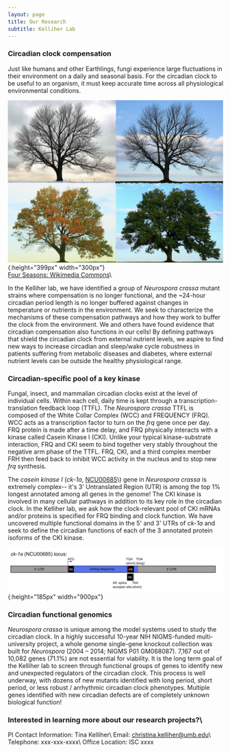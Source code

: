 ```yaml
---
layout: page
title: Our Research
subtitle: Kelliher Lab
---
```


### Circadian clock compensation

Just like humans and other Earthlings, fungi experience large fluctuations in their environment on a daily and seasonal basis. For the circadian clock to be useful to an organism, it must keep accurate time across all physiological environmental conditions.

![Tree_Seasons](Four_Seasons_-_Longbridge_Road_.jpg){:height="399px" width="300px"}
<br />
<a href="https://commons.wikimedia.org/wiki/File:%22Four_Seasons_-_Longbridge_Road%22.png" target="_blank">Four Seasons: Wikimedia Commons</a>\\

In the Kelliher lab, we have identified a group of <em>Neurospora crassa</em> mutant strains where compensation is no longer functional, and the ~24-hour circadian period length is no longer buffered against changes in temperature or nutrients in the environment. We seek to characterize the mechanisms of these compensation pathways and how they work to buffer the clock from the environment. We and others have found evidence that circadian compensation also functions in our cells! By defining pathways that shield the circadian clock from external nutrient levels, we aspire to find new ways to increase circadian and sleep/wake cycle robustness in patients suffering from metabolic diseases and diabetes, where external nutrient levels can be outside the healthy physiological range.

### Circadian-specific pool of a key kinase

Fungal, insect, and mammalian circadian clocks exist at the level of individual cells. Within each cell, daily time is kept through a transcription-translation feedback loop (TTFL). The <em>Neurospora crassa</em> TTFL is composed of the White Collar Complex (WCC) and FREQUENCY (FRQ). WCC acts as a transcription factor to turn on the <em>frq</em> gene once per day. FRQ protein is made after a time delay, and FRQ physically interacts with a kinase called Casein Kinase I (CKI). Unlike your typical kinase-substrate interaction, FRQ and CKI seem to bind together very stably throughout the negative arm phase of the TTFL. FRQ, CKI, and a third complex member FRH then feed back to inhibit WCC activity in the nucleus and to stop new <em>frq</em> synthesis.

The <em>casein kinase I</em> (<em>ck-1a</em>, <a href="https://fungidb.org/fungidb/app/record/gene/NCU00685" target="_blank">NCU00685</a>\\) gene in <em>Neurospora crassa</em> is extremely complex-- it's 3' Untranslated Region (UTR) is among the top 1% longest annotated among all genes in the genome! The CKI kinase is involved in many cellular pathways in addition to its key role in the circadian clock. In the Kelliher lab, we ask how the clock-relevant pool of CKI mRNAs and/or proteins is specified for FRQ binding and clock function. We have uncovered multiple functional domains in the 5' and 3' UTRs of <em>ck-1a</em> and seek to define the circadian functions of each of the 3 annotated protein isoforms of the CKI kinase.

![CKI](PLoSBio_Figure_3_ck1a_gimp2000wPx_600dpi.jpg){:height="185px" width="900px"}
<br />

### Circadian functional genomics
<em>Neurospora crassa</em> is unique among the model systems used to study the circadian clock. In a highly successful 10-year NIH NIGMS-funded multi-university project, a whole genome single-gene knockout collection was built for <em>Neurospora</em> (2004 – 2014; NIGMS P01 GM068087). 7,167 out of 10,082 genes (71.1%) are not essential for viability. It is the long term goal of the Kelliher lab to screen through functional groups of genes to identify new and unexpected regulators of the circadian clock. This process is well underway, with dozens of new mutants identified with long period, short period, or less robust / arrhythmic circadian clock phenotypes. Multiple genes identified with new circadian defects are of completely unknown biological function!

### Interested in learning more about our research projects?\\
PI Contact Information: Tina Kelliher\\
Email: christina.kelliher@umb.edu\\
Telephone: xxx-xxx-xxxx\\
Office Location: ISC xxxx